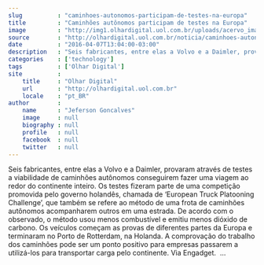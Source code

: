 ```yaml
---
slug          : "caminhoes-autonomos-participam-de-testes-na-europa"
title         : "Caminhões autônomos participam de testes na Europa"
image         : "http://img1.olhardigital.uol.com.br/uploads/acervo_imagens/2016/04/20160407130401_660_420.jpg"
source        : "http://olhardigital.uol.com.br/noticia/caminhoes-autonomos-participam-de-testes-na-europa/56974"
date          : "2016-04-07T13:04:00-03:00"
description   : "Seis fabricantes, entre elas a Volvo e a Daimler, provaram através de testes a viabilidade de caminhões autônomos conseguirem fazer uma viagem ao redor do continente inteiro. Os testes fizeram parte de uma competição promovida pelo governo holandês, chamada de ‘European Truck Platooning Challenge’, que também se refere ao método de uma frota de caminhões autônomos acompanharem outros em uma estrada. De acordo com o observado, o método usou menos combustível e emitiu menos dióxido de carbono. Os veículos começam as provas de diferentes partes da Europa e terminaram no Porto de Rotterdam, na Holanda. A comprovação do trabalho dos caminhões pode ser um ponto positivo para empresas passarem a utilizá-los para transportar carga pelo continente. Via Engadget.  ..."
categories    : ['technology']
tags          : ['Olhar Digital']
site          :
    title     : "Olhar Digital"
    url       : "http://olhardigital.uol.com.br"
    locale    : "pt_BR"
author        :
    name      : "Jeferson Goncalves"
    image     : null
    biography : null
    profile   : null
    facebook  : null
    twitter   : null
---
```


Seis fabricantes, entre elas a Volvo e a Daimler, provaram através de testes a viabilidade de caminhões autônomos conseguirem fazer uma viagem ao redor do continente inteiro. Os testes fizeram parte de uma competição promovida pelo governo holandês, chamada de ‘European Truck Platooning Challenge’, que também se refere ao método de uma frota de caminhões autônomos acompanharem outros em uma estrada. De acordo com o observado, o método usou menos combustível e emitiu menos dióxido de carbono. Os veículos começam as provas de diferentes partes da Europa e terminaram no Porto de Rotterdam, na Holanda. A comprovação do trabalho dos caminhões pode ser um ponto positivo para empresas passarem a utilizá-los para transportar carga pelo continente. Via Engadget.  ...
